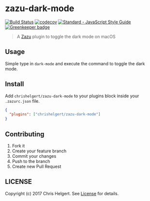 # zazu-dark-mode

[![Build Status](https://travis-ci.org/chrishelgert/zazu-dark-mode.svg?branch=master)](https://travis-ci.org/chrishelgert/zazu-dark-mode)
[![codecov](https://codecov.io/gh/chrishelgert/zazu-dark-mode/branch/master/graph/badge.svg)](https://codecov.io/gh/chrishelgert/zazu-dark-mode)
[![Standard - JavaScript Style Guide](https://img.shields.io/badge/code_style-standard-brightgreen.svg)](https://standardjs.com)
[![Greenkeeper badge](https://badges.greenkeeper.io/chrishelgert/zazu-dark-mode.svg)](https://greenkeeper.io/)

> A [Zazu](https://github.com/tinytacoteam/zazu) plugin to toggle the dark mode on macOS

## Usage

Simple type in `dark-mode` and execute the command to toggle the dark mode.

## Install

Add `chrishelgert/zazu-dark-mode` to your plugins block inside your `.zazurc.json` file.

```json
{
  "plugins": ["chrishelgert/zazu-dark-mode"]
}
```

## Contributing

1. Fork it
2. Create your feature branch
3. Commit your changes
4. Push to the branch
5. Create new Pull Request

## LICENSE

Copyright (c) 2017 Chris Helgert. See [License](./LICENSE) for details.
